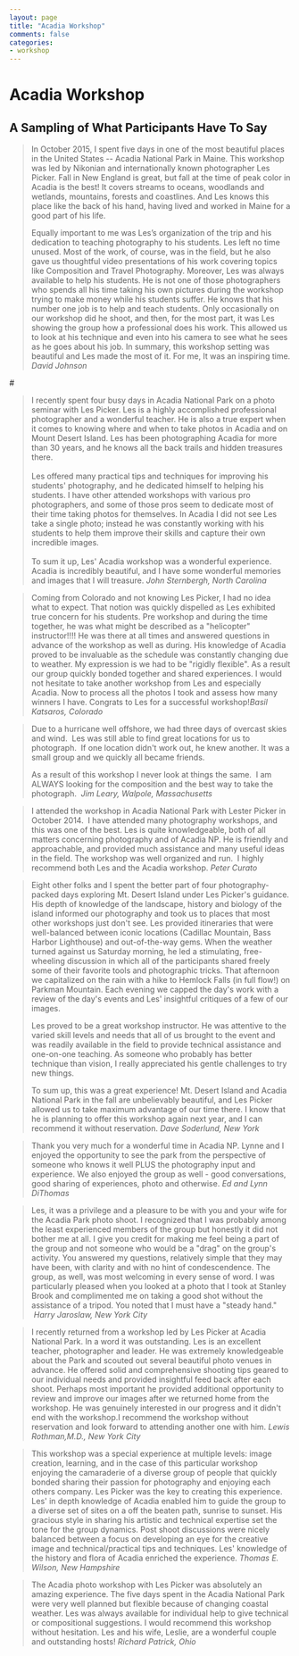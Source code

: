 ```yaml
---
layout: page
title: "Acadia Workshop"
comments: false
categories:
- workshop
---
```


# Acadia Workshop

## A Sampling of What Participants Have To Say

> <p>In October 2015, I spent five days in one of the most beautiful places in the United States -- Acadia National Park in Maine. This workshop was led by Nikonian and internationally known photographer Les Picker. Fall in New England is great, but fall at the time of peak color in Acadia is the best! It covers streams to oceans, woodlands and wetlands, mountains, forests and coastlines. And Les knows this place like the back of his hand, having lived and worked in Maine for a good part of his life.</p><p>Equally important to me was Les’s organization of the trip and his dedication to teaching photography to his students. Les left no time unused. Most of the work, of course, was in the field, but he also gave us thoughtful video presentations of his work covering topics like Composition and Travel Photography. Moreover, Les was always available to help his students. He is not one of those photographers who spends all his time taking his own pictures during the workshop trying to make money while his students suffer. He knows that his number one job is to help and teach students. Only occasionally on our workshop did he shoot, and then, for the most part, it was Les showing the group how a professional does his work. This allowed us to look at his technique and even into his camera to see what he sees as he goes about his job. In summary, this workshop setting was beautiful and Les made the most of it. For me, It was an inspiring time. <cite>David Johnson</cite></p>

#<span></span>

> I recently spent four busy days in Acadia National Park on a photo seminar with Les Picker. Les is a highly accomplished professional photographer and a wonderful teacher. He is also a true expert when it comes to knowing where and when to take photos in Acadia and on Mount Desert Island. Les has been photographing Acadia for more than 30 years, and he knows all the back trails and hidden treasures there.<br><br>Les offered many practical tips and techniques for improving his students' photography, and he dedicated himself to helping his students. I have other attended workshops with various pro photographers, and some of those pros seem to dedicate most of their time taking photos for themselves. In Acadia I did not see Les take a single photo; instead he was constantly working with his students to help them improve their skills and capture their own incredible images.<br><br>To sum it up, Les' Acadia workshop was a wonderful experience. Acadia is incredibly beautiful, and I have some wonderful memories and images that I will treasure. <cite>John Sternbergh, North Carolina </cite>

<p></p>

> Coming from Colorado and not knowing Les Picker, I had no idea what to expect. That notion was quickly dispelled as Les exhibited true concern for his students. Pre workshop and during the time together, he was what might be described as a "helicopter" instructor!!!!  He was there at all times and answered questions in advance of the workshop as well as during. His knowledge of Acadia proved to be invaluable as the schedule was constantly changing due to weather. My expression is we had to be "rigidly flexible". As a result our group quickly bonded together and shared experiences.  I would not hesitate to take another workshop from Les and especially Acadia.  Now to process all the photos I took and assess how many winners I have. Congrats to Les for a successful workshop!<cite>Basil Katsaros, Colorado</cite>

<p></p>

> <p>Due to a hurricane well offshore, we had three days of overcast skies and wind.  Les was still able to find great locations for us to photograph.  If one location didn't work out, he knew another. It was a small group and we quickly all became friends.</p><p>As a result of this workshop I never look at things the same.  I am ALWAYS looking for the composition and the best way to take the photograph.  <cite>Jim Leary, Walpole, Massachusetts</cite></p>

<p></p>

> I attended the workshop in Acadia National Park with Lester Picker in October 2014.  I have attended many photography workshops, and this was one of the best. Les is quite knowledgeable, both of all matters concerning photography and of Acadia NP. He is friendly and approachable, and provided much assistance and many useful ideas in the field. The workshop was well organized and run.  I highly recommend both Les and the Acadia workshop. <cite>Peter Curato</cite>

<p></p>

> <p>Eight other folks and I spent the better part of four photography-packed days exploring Mt. Desert Island under Les Picker's guidance. His depth of knowledge of the landscape, history and biology of the island informed our photography and took us to places that most other workshops just don't see. Les provided itineraries that were well-balanced between iconic locations (Cadillac Mountain, Bass Harbor Lighthouse) and out-of-the-way gems. When the weather turned against us Saturday morning, he led a stimulating, free-wheeling discussion in which all of the participants shared freely some of their favorite tools and photographic tricks. That afternoon we capitalized on the rain with a hike to Hemlock Falls (in full flow!) on Parkman Mountain. Each evening we capped the day's work with a review of the day's events and Les' insightful critiques of a few of our images.</p><p>Les proved to be a great workshop instructor. He was attentive to the varied skill levels and needs that all of us brought to the event and was readily available in the field to provide technical assistance and one-on-one teaching. As someone who probably has better technique than vision, I really appreciated his gentle challenges to try new things.</p><p>To sum up, this was a great experience! Mt. Desert Island and Acadia National Park in the fall are unbelievably beautiful, and Les Picker allowed us to take maximum advantage of our time there. I know that he is planning to offer this workshop again next year, and I can recommend it without reservation. <cite>Dave Soderlund, New York</cite></p>

<p></p>

>Thank you very much for a wonderful time in Acadia NP. Lynne and I enjoyed the opportunity to see the park from the perspective of someone who knows it well PLUS the photography input and experience. We also enjoyed the group as well - good conversations, good sharing of experiences, photo and otherwise. <cite>Ed and Lynn DiThomas</cite>

<p></p>

> Les, it was a privilege and a pleasure to be with you and your wife for the Acadia Park photo shoot. I recognized that I was probably among the least experienced members of the group but honestly it did not bother me at all. I give you credit for making me feel being a part of the group and not someone who would be a "drag" on the group's activity. You answered my questions, relatively simple that they may have been, with clarity and with no hint of condescendence. The group, as well, was most welcoming in every sense of word. I was particularly pleased when you looked at a photo that I took at Stanley Brook and complimented me on taking a good shot without the assistance of a tripod. You noted that I must have a "steady hand."  <cite>Harry Jaroslaw, New York City</cite>

<p></p>

> I recently returned from a workshop led by Les Picker at Acadia National Park. In a word it was outstanding. Les is an excellent teacher, photographer and leader. He was extremely knowledgeable about  the Park and scouted out several beautiful photo venues in advance. He offered solid and comprehensive shooting tips geared to our individual needs and provided insightful feed back after each shoot. Perhaps most important he provided additional opportunity to review and improve our images after we returned home from the workshop. He was genuinely interested in our progress and it didn't end with the workshop.I recommend the workshop without reservation and look forward to attending another one with him. <cite>Lewis Rothman,M.D., New York City</cite>

<p></p>

> This workshop was a special experience at multiple levels: image creation, learning, and in the case of this particular workshop enjoying the camaraderie of a diverse group of people that quickly bonded sharing their passion for photography and enjoying each others company.  Les Picker was the key to creating this experience. Les' in depth knowledge of Acadia enabled him to guide the group to a diverse set of sites on a off the beaten path, sunrise to sunset. His gracious style in sharing his artistic and technical expertise set the tone for the group dynamics. Post shoot discussions were nicely balanced between a focus on developing an eye for the creative image and technical/practical tips and techniques. Les' knowledge of the history and flora of Acadia enriched the experience. <cite>Thomas E. Wilson, New Hampshire</cite>

<p></p>

> The Acadia photo workshop with Les Picker was absolutely an amazing experience. The five days spent in the Acadia National Park were very well planned but flexible because of changing coastal weather. Les was always available for individual help to give technical or compositional suggestions. I would recommend this workshop without hesitation. Les and his wife, Leslie, are a wonderful couple and outstanding hosts! <cite>Richard Patrick, Ohio</cite>




